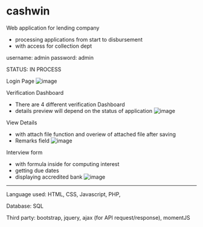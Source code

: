 # cashwin

Web application for lending company
  - processing applications from start to disbursement
  - with access for collection dept

username: admin
password: admin

STATUS: IN PROCESS


Login Page
![image](https://user-images.githubusercontent.com/89094409/183323758-c0c43eb0-5461-48a8-bda7-8bc5ee0a1f18.png)



Verification Dashboard
  - There are 4 different verification Dashboard
  - details preview will depend on the status of application
 ![image](https://user-images.githubusercontent.com/89094409/183323841-7c0c31ee-306e-4066-ba07-1e026eae1f1e.png)



View Details
  - with attach file function and overiew of attached file after saving
  - Remarks field
![image](https://user-images.githubusercontent.com/89094409/183323980-4b9fd106-7469-4d36-a761-81cc3021a626.png)



Interview form
  - with formula inside for computing interest
  - getting due dates
  - displaying accredited bank
![image](https://user-images.githubusercontent.com/89094409/183324116-13de0bb9-6058-42fe-8187-bfaa8152199f.png)


--------------------------------------------------

Language used:
HTML,
CSS,
Javascript,
PHP,

Database:
SQL

Third party:
bootstrap,
jquery,
ajax (for API request/response),
momentJS


  
